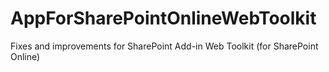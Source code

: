 # AppForSharePointOnlineWebToolkit
Fixes and improvements for SharePoint Add-in Web Toolkit (for SharePoint Online)
